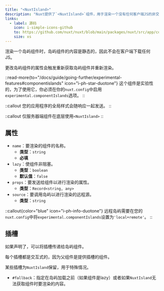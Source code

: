 ```yaml
---
title: "<NuxtIsland>"
description: "Nuxt提供了`<NuxtIsland>`组件，用于渲染一个没有任何客户端JS的非交互式组件"
links:
  - label: 源码
    icon: i-simple-icons-github
    to: https://github.com/nuxt/nuxt/blob/main/packages/nuxt/src/app/components/nuxt-island.ts
    size: xs
---
```


渲染一个岛屿组件时，岛屿组件的内容是静态的，因此不会在客户端下载任何JS。

更改岛屿组件的属性会触发重新获取岛屿组件并重新渲染。

::read-more{to="/docs/guide/going-further/experimental-features#componentislands" icon="i-ph-star-duotone"}
这个组件是实验性的，为了使用它，你必须在你的`nuxt.config`中启用`experimental.componentIslands`选项。
::

::callout
您的应用程序的全局样式会随响应一起发送。
::

::callout
仅服务器端组件在底层使用`<NuxtIsland>`
::

## 属性

- `name`：要渲染的组件的名称。
  - **类型**：`string`
  - **必填**
- `lazy`：使组件非阻塞。
  - **类型**：`boolean`
  - **默认值**：`false`
- `props`：要发送给组件以进行渲染的属性。
  - **类型**：`Record<string, any>`
- `source`：要调用岛屿以进行渲染的远程源。
  - **类型**：`string`

::callout{color="blue" icon="i-ph-info-duotone"}
远程岛屿需要在您的`nuxt.config`中将`experimental.componentIslands`设置为`'local+remote'`。
::

## 插槽

如果声明了，可以将插槽传递给岛屿组件。

每个插槽都是交互式的，因为父组件是提供插槽的组件。

某些插槽为`NuxtIsland`保留，用于特殊情况。

- `#fallback`：指定在岛屿加载之前（如果组件是lazy）或者如果`NuxtIsland`无法获取组件时要渲染的内容。
